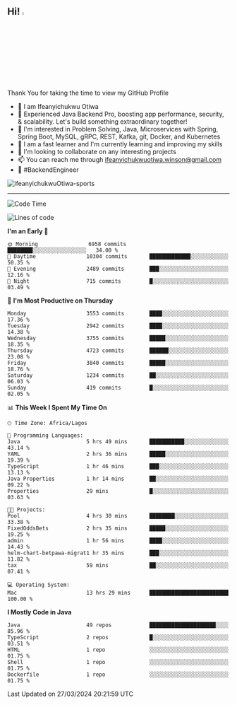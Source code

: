 <!-- BLOG-POST-LIST:START --><!-- BLOG-POST-LIST:END -->

## Hi! <img src="https://media.giphy.com/media/hvRJCLFzcasrR4ia7z/giphy.gif" width="4%"> 

Thank You for taking the time to view my GitHub Profile

- 👋 I am Ifeanyichukwu Otiwa
- 🚀 Experienced Java Backend Pro, boosting app performance, security, & scalability. Let's build something extraordinary together!
- 👀 I'm interested in Problem Solving, Java, Microservices with Spring, Spring Boot, MySQL, gRPC, REST, Kafka, git, Docker, and Kubernetes
- 🌱 I am a fast learner and I'm currently learning and improving my skills
- 💞️ I'm looking to collaborate on any interesting projects
- 📫 You can reach me through ifeanyichukwuotiwa.winson@gmail.com
- 🚀 #BackendEngineer

<p align="left" marginTop="10px"> <img src="https://komarev.com/ghpvc/?username=ifeanyichukwuOtiwa-sports&label=Profile%20views&color=0e75b6&style=for-the-badge" alt="ifeanyichukwuOtiwa-sports" /> </p>

***

<!--START_SECTION:waka-->
![Code Time](http://img.shields.io/badge/Code%20Time-2%2C347%20hrs%205%20mins-blue)

![Lines of code](https://img.shields.io/badge/From%20Hello%20World%20I%27ve%20Written-4.7%20million%20lines%20of%20code-blue)

**I'm an Early 🐤** 

```text
🌞 Morning                6958 commits        ████████░░░░░░░░░░░░░░░░░   34.00 % 
🌆 Daytime                10304 commits       █████████████░░░░░░░░░░░░   50.35 % 
🌃 Evening                2489 commits        ███░░░░░░░░░░░░░░░░░░░░░░   12.16 % 
🌙 Night                  715 commits         █░░░░░░░░░░░░░░░░░░░░░░░░   03.49 % 
```
📅 **I'm Most Productive on Thursday** 

```text
Monday                   3553 commits        ████░░░░░░░░░░░░░░░░░░░░░   17.36 % 
Tuesday                  2942 commits        ████░░░░░░░░░░░░░░░░░░░░░   14.38 % 
Wednesday                3755 commits        █████░░░░░░░░░░░░░░░░░░░░   18.35 % 
Thursday                 4723 commits        ██████░░░░░░░░░░░░░░░░░░░   23.08 % 
Friday                   3840 commits        █████░░░░░░░░░░░░░░░░░░░░   18.76 % 
Saturday                 1234 commits        ██░░░░░░░░░░░░░░░░░░░░░░░   06.03 % 
Sunday                   419 commits         █░░░░░░░░░░░░░░░░░░░░░░░░   02.05 % 
```


📊 **This Week I Spent My Time On** 

```text
🕑︎ Time Zone: Africa/Lagos

💬 Programming Languages: 
Java                     5 hrs 49 mins       ███████████░░░░░░░░░░░░░░   43.14 % 
YAML                     2 hrs 36 mins       █████░░░░░░░░░░░░░░░░░░░░   19.39 % 
TypeScript               1 hr 46 mins        ███░░░░░░░░░░░░░░░░░░░░░░   13.13 % 
Java Properties          1 hr 14 mins        ██░░░░░░░░░░░░░░░░░░░░░░░   09.22 % 
Properties               29 mins             █░░░░░░░░░░░░░░░░░░░░░░░░   03.63 % 

🐱‍💻 Projects: 
Pool                     4 hrs 30 mins       ████████░░░░░░░░░░░░░░░░░   33.38 % 
FixedOddsBets            2 hrs 35 mins       █████░░░░░░░░░░░░░░░░░░░░   19.25 % 
admin                    1 hr 56 mins        ████░░░░░░░░░░░░░░░░░░░░░   14.43 % 
helm-chart-betpawa-migrat1 hr 35 mins        ███░░░░░░░░░░░░░░░░░░░░░░   11.82 % 
tax                      59 mins             ██░░░░░░░░░░░░░░░░░░░░░░░   07.41 % 

💻 Operating System: 
Mac                      13 hrs 29 mins      █████████████████████████   100.00 % 
```

**I Mostly Code in Java** 

```text
Java                     49 repos            █████████████████████░░░░   85.96 % 
TypeScript               2 repos             █░░░░░░░░░░░░░░░░░░░░░░░░   03.51 % 
HTML                     1 repo              ░░░░░░░░░░░░░░░░░░░░░░░░░   01.75 % 
Shell                    1 repo              ░░░░░░░░░░░░░░░░░░░░░░░░░   01.75 % 
Dockerfile               1 repo              ░░░░░░░░░░░░░░░░░░░░░░░░░   01.75 % 
```




 Last Updated on 27/03/2024 20:21:59 UTC
<!--END_SECTION:waka-->

<!--
<p align="center">
![trophy](https://github-profile-trophy.vercel.app/?username=ifeanyichukwuOtiwa-sports&theme=onedark) (https://github.com/ryo-ma/github-profile-trophy)
</p>
-->

<!---
ifeanyi-otiwa/ifeanyi-otiwa is a ✨ special ✨ repository because its `README.md` (this file) appears on your GitHub profile.
You can click the Preview link to take a look at your changes.
--->
